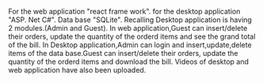 For the web application "react frame work".
for the desktop application "ASP. Net C#".
Data base "SQLite". 
Recalling Desktop application is having 2 modules.(Admin and Guest).
In web application,Guest can insert/delete their orders, update the quantity of the orderd items and see the grand total of the bill.
In Desktop application,Admin can login and insert,update,delete items of the data base.Guest can insert/delete their orders, update the quantity of the orderd items and download the bill.
Videos of desktop and web application have also been uploaded.
